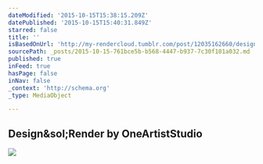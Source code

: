 ```yaml
---
dateModified: '2015-10-15T15:38:15.209Z'
datePublished: '2015-10-15T15:40:31.849Z'
starred: false
title: ''
isBasedOnUrl: 'http://my-rendercloud.tumblr.com/post/12035162660/designrender-by-oneartiststudio'
sourcePath: _posts/2015-10-15-761bce5b-b568-4447-b937-7c30f101a032.md
published: true
inFeed: true
hasPage: false
inNav: false
_context: 'http://schema.org'
_type: MediaObject

---
```

<article style=""><h1>Design&amp;sol;Render by OneArtistStudio</h1><p></p><img src="http://40.media.tumblr.com/tumblr_ltsacjNXi91r0xt1go1_500.jpg" /></article>